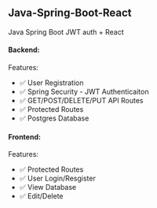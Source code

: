 ## Java-Spring-Boot-React

Java Spring Boot JWT auth + React

#### Backend:
Features:

- ✅ User Registration
- ✅ Spring Security - JWT Authenticaiton
- ✅ GET/POST/DELETE/PUT API Routes
- ✅ Protected Routes
- ✅ Postgres Database

#### Frontend:
Features:

- ✅ Protected Routes
- ✅ User Login/Resgister
- ✅ View Database
- ✅ Edit/Delete
